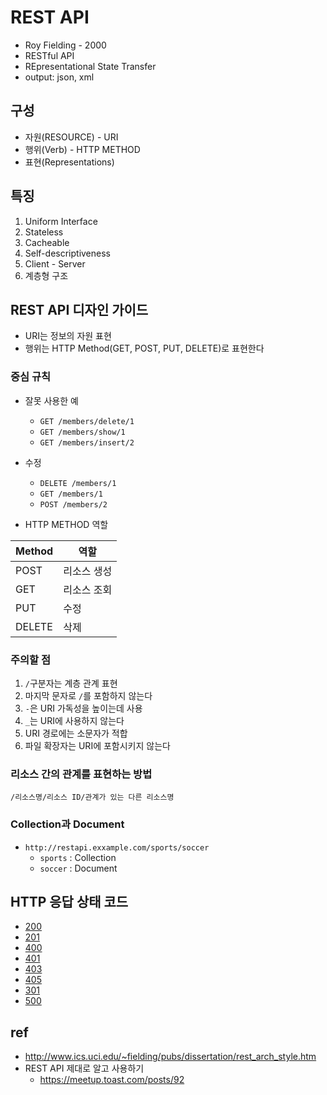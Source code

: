 # REST API
* Roy Fielding - 2000
* RESTful API
* REpresentational State Transfer
* output: json, xml

## 구성
* 자원(RESOURCE) - URI
* 행위(Verb) - HTTP METHOD
* 표현(Representations)

## 특징
1. Uniform Interface
2. Stateless
3. Cacheable
4. Self-descriptiveness
5. Client - Server
6. 계층형 구조

## REST API 디자인 가이드

* URI는 정보의 자원 표현
* 행위는 HTTP Method(GET, POST, PUT, DELETE)로 표현한다

### 중심 규칙

* 잘못 사용한 예
  * `GET /members/delete/1`
  * `GET /members/show/1`
  * `GET /members/insert/2`

* 수정
  * `DELETE /members/1`
  * `GET /members/1`
  * `POST /members/2`

* HTTP METHOD 역할

| Method | 역할 |
|---|---|
|POST | 리소스 생성 |
|GET | 리소스 조회 |
|PUT | 수정 |
|DELETE | 삭제 |

### 주의할 점
1. `/`구분자는 계층 관계 표현
2. 마지막 문자로 `/`를 포함하지 않는다
3. `-`은 URI 가독성을 높이는데 사용
4. `_`는 URI에 사용하지 않는다
5. URI 경로에는 소문자가 적합
6. 파일 확장자는 URI에 포함시키지 않는다

### 리소스 간의 관계를 표현하는 방법

`/리소스명/리소스 ID/관계가 있는 다른 리소스명`

### Collection과 Document

* `http://restapi.exxample.com/sports/soccer`
  * `sports` : Collection
  * `soccer` : Document


## HTTP 응답 상태 코드

* [200](https://http.cat/200)
* [201](https://http.cat/201)
* [400](https://http.cat/400)
* [401](https://http.cat/401)
* [403](https://http.cat/403)
* [405](https://http.cat/405)
* [301](https://http.cat/301)
* [500](https://http.cat/500)


## ref
* http://www.ics.uci.edu/~fielding/pubs/dissertation/rest_arch_style.htm
* REST API 제대로 알고 사용하기
  * https://meetup.toast.com/posts/92
